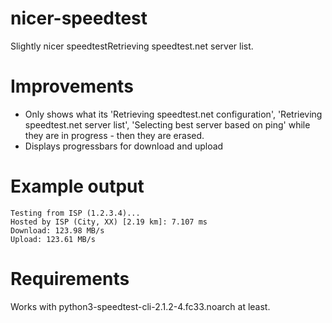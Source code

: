 # nicer-speedtest
Slightly nicer speedtestRetrieving speedtest.net server list.

# Improvements
- Only shows what its 'Retrieving speedtest.net configuration', 'Retrieving speedtest.net server list', 'Selecting best server based on ping'
while they are in progress - then they are erased.
- Displays progressbars for download and upload

# Example output
    Testing from ISP (1.2.3.4)...
    Hosted by ISP (City, XX) [2.19 km]: 7.107 ms
    Download: 123.98 MB/s
    Upload: 123.61 MB/s

# Requirements
Works with python3-speedtest-cli-2.1.2-4.fc33.noarch at least.
